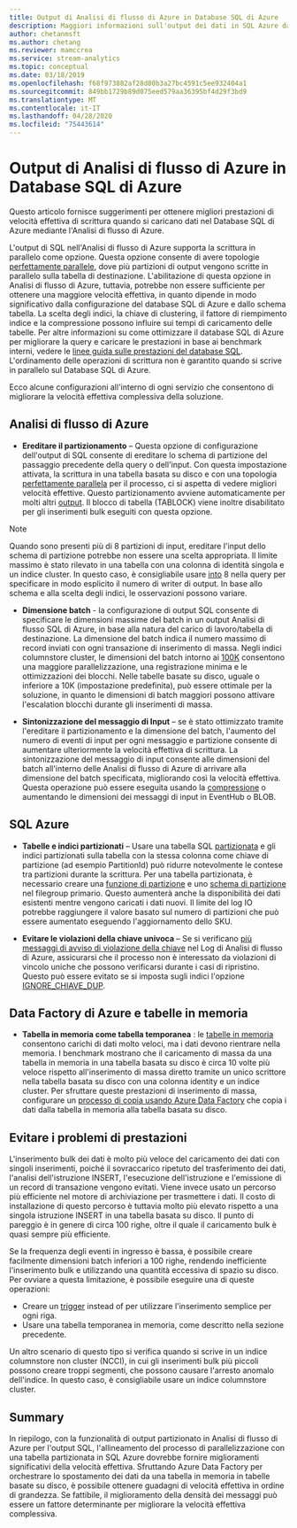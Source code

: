 ```yaml
---
title: Output di Analisi di flusso di Azure in Database SQL di Azure
description: Maggiori informazioni sull'output dei dati in SQL Azure da Analisi di flusso di Azure e su come ottenere una elevata velocità effettiva di scrittura.
author: chetanmsft
ms.author: chetang
ms.reviewer: mamccrea
ms.service: stream-analytics
ms.topic: conceptual
ms.date: 03/18/2019
ms.openlocfilehash: f68f973882af28d80b3a27bc4591c5ee932404a1
ms.sourcegitcommit: 849bb1729b89d075eed579aa36395bf4d29f3bd9
ms.translationtype: MT
ms.contentlocale: it-IT
ms.lasthandoff: 04/28/2020
ms.locfileid: "75443614"
---
```

# <a name="azure-stream-analytics-output-to-azure-sql-database"></a>Output di Analisi di flusso di Azure in Database SQL di Azure

Questo articolo fornisce suggerimenti per ottenere migliori prestazioni di velocità effettiva di scrittura quando si caricano dati nel Database SQL di Azure mediante l'Analisi di flusso di Azure.

L'output di SQL nell'Analisi di flusso di Azure supporta la scrittura in parallelo come opzione. Questa opzione consente di avere topologie [perfettamente parallele](stream-analytics-parallelization.md#embarrassingly-parallel-jobs), dove più partizioni di output vengono scritte in parallelo sulla tabella di destinazione. L'abilitazione di questa opzione in Analisi di flusso di Azure, tuttavia, potrebbe non essere sufficiente per ottenere una maggiore velocità effettiva, in quanto dipende in modo significativo dalla configurazione del database SQL di Azure e dallo schema tabella. La scelta degli indici, la chiave di clustering, il fattore di riempimento indice e la compressione possono influire sui tempi di caricamento delle tabelle. Per altre informazioni su come ottimizzare il database SQL di Azure per migliorare la query e caricare le prestazioni in base ai benchmark interni, vedere le [linee guida sulle prestazioni del database SQL](../sql-database/sql-database-performance-guidance.md). L'ordinamento delle operazioni di scrittura non è garantito quando si scrive in parallelo sul Database SQL di Azure.

Ecco alcune configurazioni all'interno di ogni servizio che consentono di migliorare la velocità effettiva complessiva della soluzione.

## <a name="azure-stream-analytics"></a>Analisi di flusso di Azure

- **Ereditare il partizionamento** – Questa opzione di configurazione dell'output di SQL consente di ereditare lo schema di partizione del passaggio precedente della query o dell'input. Con questa impostazione attivata, la scrittura in una tabella basata su disco e con una topologia [perfettamente parallela](stream-analytics-parallelization.md#embarrassingly-parallel-jobs) per il processo, ci si aspetta di vedere migliori velocità effettive. Questo partizionamento avviene automaticamente per molti altri [output](stream-analytics-parallelization.md#partitions-in-sources-and-sinks). Il blocco di tabella (TABLOCK) viene inoltre disabilitato per gli inserimenti bulk eseguiti con questa opzione.

> [!NOTE] 
> Quando sono presenti più di 8 partizioni di input, ereditare l'input dello schema di partizione potrebbe non essere una scelta appropriata. Il limite massimo è stato rilevato in una tabella con una colonna di identità singola e un indice cluster. In questo caso, è consigliabile usare [into](https://docs.microsoft.com/stream-analytics-query/into-azure-stream-analytics#into-shard-count) 8 nella query per specificare in modo esplicito il numero di writer di output. In base allo schema e alla scelta degli indici, le osservazioni possono variare.

- **Dimensione batch** - la configurazione di output SQL consente di specificare le dimensioni massime del batch in un output Analisi di flusso SQL di Azure, in base alla natura del carico di lavoro/tabella di destinazione. La dimensione del batch indica il numero massimo di record inviati con ogni transazione di inserimento di massa. Negli indici columnstore cluster, le dimensioni del batch intorno ai [100K](https://docs.microsoft.com/sql/relational-databases/indexes/columnstore-indexes-data-loading-guidance) consentono una maggiore parallelizzazione, una registrazione minima e le ottimizzazioni dei blocchi. Nelle tabelle basate su disco, uguale o inferiore a 10K (impostazione predefinita), può essere ottimale per la soluzione, in quanto le dimensioni di batch maggiori possono attivare l'escalation blocchi durante gli inserimenti di massa.

- **Sintonizzazione del messaggio di Input** – se è stato ottimizzato tramite l'ereditare il partizionamento e la dimensione del batch, l'aumento del numero di eventi di input per ogni messaggio e partizione consente di aumentare ulteriormente la velocità effettiva di scrittura. La sintonizzazione del messaggio di input consente alle dimensioni del batch all'interno delle Analisi di flusso di Azure di arrivare alla dimensione del batch specificata, migliorando così la velocità effettiva. Questa operazione può essere eseguita usando la [compressione](stream-analytics-define-inputs.md) o aumentando le dimensioni dei messaggi di input in EventHub o BLOB.

## <a name="sql-azure"></a>SQL Azure

- **Tabelle e indici partizionati** – Usare una tabella SQL [partizionata](https://docs.microsoft.com/sql/relational-databases/partitions/partitioned-tables-and-indexes?view=sql-server-2017) e gli indici partizionati sulla tabella con la stessa colonna come chiave di partizione (ad esempio PartitionId) può ridurre notevolmente le contese tra partizioni durante la scrittura. Per una tabella partizionata, è necessario creare una [funzione di partizione](https://docs.microsoft.com/sql/t-sql/statements/create-partition-function-transact-sql?view=sql-server-2017) e uno [schema di partizione](https://docs.microsoft.com/sql/t-sql/statements/create-partition-scheme-transact-sql?view=sql-server-2017) nel filegroup primario. Questo aumenterà anche la disponibilità dei dati esistenti mentre vengono caricati i dati nuovi. Il limite del log IO potrebbe raggiungere il valore basato sul numero di partizioni che può essere aumentato eseguendo l'aggiornamento dello SKU.

- **Evitare le violazioni della chiave univoca** – Se si verificano [più messaggi di avviso di violazione della chiave](stream-analytics-troubleshoot-output.md#key-violation-warning-with-azure-sql-database-output) nel Log di Analisi di flusso di Azure, assicurarsi che il processo non è interessato da violazioni di vincolo uniche che possono verificarsi durante i casi di ripristino. Questo può essere evitato se si imposta sugli indici l'opzione [IGNORE\_CHIAVE\_DUP](stream-analytics-troubleshoot-output.md#key-violation-warning-with-azure-sql-database-output).

## <a name="azure-data-factory-and-in-memory-tables"></a>Data Factory di Azure e tabelle in memoria

- **Tabella in memoria come tabella temporanea** : le [tabelle in memoria](/sql/relational-databases/in-memory-oltp/in-memory-oltp-in-memory-optimization) consentono carichi di dati molto veloci, ma i dati devono rientrare nella memoria. I benchmark mostrano che il caricamento di massa da una tabella in memoria in una tabella basata su disco è circa 10 volte più veloce rispetto all'inserimento di massa diretto tramite un unico scrittore nella tabella basata su disco con una colonna identity e un indice cluster. Per sfruttare queste prestazioni di inserimento di massa, configurare un [processo di copia usando Azure Data Factory](../data-factory/connector-azure-sql-database.md) che copia i dati dalla tabella in memoria alla tabella basata su disco.

## <a name="avoiding-performance-pitfalls"></a>Evitare i problemi di prestazioni
L'inserimento bulk dei dati è molto più veloce del caricamento dei dati con singoli inserimenti, poiché il sovraccarico ripetuto del trasferimento dei dati, l'analisi dell'istruzione INSERT, l'esecuzione dell'istruzione e l'emissione di un record di transazione vengono evitati. Viene invece usato un percorso più efficiente nel motore di archiviazione per trasmettere i dati. Il costo di installazione di questo percorso è tuttavia molto più elevato rispetto a una singola istruzione INSERT in una tabella basata su disco. Il punto di pareggio è in genere di circa 100 righe, oltre il quale il caricamento bulk è quasi sempre più efficiente. 

Se la frequenza degli eventi in ingresso è bassa, è possibile creare facilmente dimensioni batch inferiori a 100 righe, rendendo inefficiente l'inserimento bulk e utilizzando una quantità eccessiva di spazio su disco. Per ovviare a questa limitazione, è possibile eseguire una di queste operazioni:
* Creare un [trigger](/sql/t-sql/statements/create-trigger-transact-sql) instead of per utilizzare l'inserimento semplice per ogni riga.
* Usare una tabella temporanea in memoria, come descritto nella sezione precedente.

Un altro scenario di questo tipo si verifica quando si scrive in un indice columnstore non cluster (NCCI), in cui gli inserimenti bulk più piccoli possono creare troppi segmenti, che possono causare l'arresto anomalo dell'indice. In questo caso, è consigliabile usare un indice columnstore cluster.

## <a name="summary"></a>Summary

In riepilogo, con la funzionalità di output partizionato in Analisi di flusso di Azure per l'output SQL, l'allineamento del processo di parallelizzazione con una tabella partizionata in SQL Azure dovrebbe fornire miglioramenti significativi della velocità effettiva. Sfruttando Azure Data Factory per orchestrare lo spostamento dei dati da una tabella in memoria in tabelle basate su disco, è possibile ottenere guadagni di velocità effettiva in ordine di grandezza. Se fattibile, il miglioramento della densità dei messaggi può essere un fattore determinante per migliorare la velocità effettiva complessiva.
